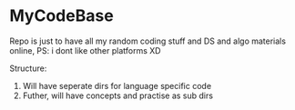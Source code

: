 # MyCodeBase

Repo is just to have all my random coding stuff and DS and algo materials online, PS: i dont like other platforms XD

Structure:

1. Will have seperate dirs for language specific code
2. Futher, will have concepts and practise as sub dirs
